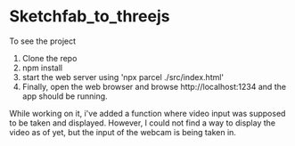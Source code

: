 # Sketchfab_to_threejs
To see the project 
1. Clone the repo
2. npm install
3. start the web server using 'npx parcel ./src/index.html'
4. Finally, open the web browser and browse http://localhost:1234 and the app should be running. 


While working on it, i've added a function where video input was supposed to be taken and displayed. However, I could not find a way to display the video as of yet, but the input of the webcam is being taken in.
